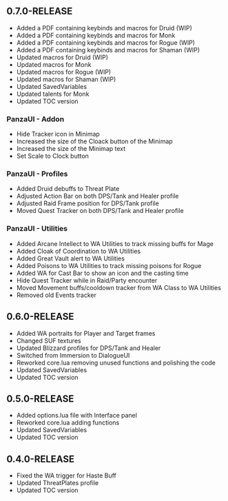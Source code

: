 ## 0.7.0-RELEASE

* Added a PDF containing keybinds and macros for Druid (WIP)
* Added a PDF containing keybinds and macros for Monk
* Added a PDF containing keybinds and macros for Rogue (WIP)
* Added a PDF containing keybinds and macros for Shaman (WIP)
* Updated macros for Druid (WIP)
* Updated macros for Monk
* Updated macros for Rogue (WIP)
* Updated macros for Shaman (WIP)
* Updated SavedVariables
* Updated talents for Monk
* Updated TOC version

### PanzaUI - Addon

* Hide Tracker icon in Minimap
* Increased the size of the Cloack button of the Minimap
* Increased the size of the Minimap text
* Set Scale to Clock button

### PanzaUI - Profiles

* Added Druid debuffs to Threat Plate
* Adjusted Action Bar on both DPS/Tank and Healer profile
* Adjusted Raid Frame position for DPS/Tank profile
* Moved Quest Tracker on both DPS/Tank and Healer profile

### PanzaUI - Utilities

* Added Arcane Intellect to WA Utilities to track missing buffs for Mage
* Added Cloak of Coordination to WA Utilities
* Added Great Vault alert to WA Utilities
* Added Poisons to WA Utilities to track missing poisons for Rogue
* Added WA for Cast Bar to show an icon and the casting time
* Hide Quest Tracker while in Raid/Party encounter
* Moved Movement buffs/cooldown tracker from WA Class to WA Utilities
* Removed old Events tracker

## 0.6.0-RELEASE

* Added WA portraits for Player and Target frames
* Changed SUF textures
* Updated Blizzard profiles for DPS/Tank and Healer
* Switched from Immersion to DialogueUI
* Reworked core.lua removing unused functions and polishing the code
* Updated SavedVariables
* Updated TOC version

## 0.5.0-RELEASE

* Added options.lua file with Interface panel
* Reworked core.lua adding functions
* Updated SavedVariables
* Updated TOC version

## 0.4.0-RELEASE

* Fixed the WA trigger for Haste Buff
* Updated ThreatPlates profile
* Updated TOC version
